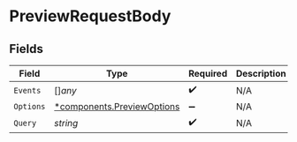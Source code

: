 # PreviewRequestBody


## Fields

| Field                                                                   | Type                                                                    | Required                                                                | Description                                                             |
| ----------------------------------------------------------------------- | ----------------------------------------------------------------------- | ----------------------------------------------------------------------- | ----------------------------------------------------------------------- |
| `Events`                                                                | []*any*                                                                 | :heavy_check_mark:                                                      | N/A                                                                     |
| `Options`                                                               | [*components.PreviewOptions](../../models/components/previewoptions.md) | :heavy_minus_sign:                                                      | N/A                                                                     |
| `Query`                                                                 | *string*                                                                | :heavy_check_mark:                                                      | N/A                                                                     |